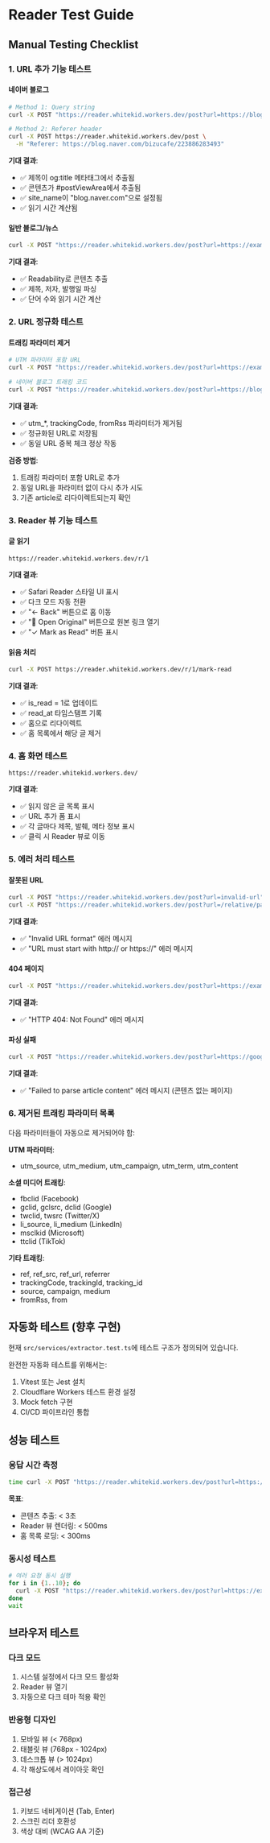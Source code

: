 # Reader Test Guide

## Manual Testing Checklist

### 1. URL 추가 기능 테스트

#### 네이버 블로그
```bash
# Method 1: Query string
curl -X POST "https://reader.whitekid.workers.dev/post?url=https://blog.naver.com/bizucafe/223886283493"

# Method 2: Referer header
curl -X POST https://reader.whitekid.workers.dev/post \
  -H "Referer: https://blog.naver.com/bizucafe/223886283493"
```

**기대 결과**:
- ✅ 제목이 og:title 메타태그에서 추출됨
- ✅ 콘텐츠가 #postViewArea에서 추출됨
- ✅ site_name이 "blog.naver.com"으로 설정됨
- ✅ 읽기 시간 계산됨

#### 일반 블로그/뉴스
```bash
curl -X POST "https://reader.whitekid.workers.dev/post?url=https://example.com/article"
```

**기대 결과**:
- ✅ Readability로 콘텐츠 추출
- ✅ 제목, 저자, 발행일 파싱
- ✅ 단어 수와 읽기 시간 계산

### 2. URL 정규화 테스트

#### 트래킹 파라미터 제거
```bash
# UTM 파라미터 포함 URL
curl -X POST "https://reader.whitekid.workers.dev/post?url=https://example.com/article?utm_source=twitter&utm_campaign=test"

# 네이버 블로그 트래킹 코드
curl -X POST "https://reader.whitekid.workers.dev/post?url=https://blog.naver.com/test/123?fromRss=true&trackingCode=rss"
```

**기대 결과**:
- ✅ utm_*, trackingCode, fromRss 파라미터가 제거됨
- ✅ 정규화된 URL로 저장됨
- ✅ 동일 URL 중복 체크 정상 작동

**검증 방법**:
1. 트래킹 파라미터 포함 URL로 추가
2. 동일 URL을 파라미터 없이 다시 추가 시도
3. 기존 article로 리다이렉트되는지 확인

### 3. Reader 뷰 기능 테스트

#### 글 읽기
```
https://reader.whitekid.workers.dev/r/1
```

**기대 결과**:
- ✅ Safari Reader 스타일 UI 표시
- ✅ 다크 모드 자동 전환
- ✅ "← Back" 버튼으로 홈 이동
- ✅ "🔗 Open Original" 버튼으로 원본 링크 열기
- ✅ "✓ Mark as Read" 버튼 표시

#### 읽음 처리
```bash
curl -X POST https://reader.whitekid.workers.dev/r/1/mark-read
```

**기대 결과**:
- ✅ is_read = 1로 업데이트
- ✅ read_at 타임스탬프 기록
- ✅ 홈으로 리다이렉트
- ✅ 홈 목록에서 해당 글 제거

### 4. 홈 화면 테스트

```
https://reader.whitekid.workers.dev/
```

**기대 결과**:
- ✅ 읽지 않은 글 목록 표시
- ✅ URL 추가 폼 표시
- ✅ 각 글마다 제목, 발췌, 메타 정보 표시
- ✅ 클릭 시 Reader 뷰로 이동

### 5. 에러 처리 테스트

#### 잘못된 URL
```bash
curl -X POST "https://reader.whitekid.workers.dev/post?url=invalid-url"
curl -X POST "https://reader.whitekid.workers.dev/post?url=/relative/path"
```

**기대 결과**:
- ✅ "Invalid URL format" 에러 메시지
- ✅ "URL must start with http:// or https://" 에러 메시지

#### 404 페이지
```bash
curl -X POST "https://reader.whitekid.workers.dev/post?url=https://example.com/nonexistent"
```

**기대 결과**:
- ✅ "HTTP 404: Not Found" 에러 메시지

#### 파싱 실패
```bash
curl -X POST "https://reader.whitekid.workers.dev/post?url=https://google.com"
```

**기대 결과**:
- ✅ "Failed to parse article content" 에러 메시지 (콘텐츠 없는 페이지)

### 6. 제거된 트래킹 파라미터 목록

다음 파라미터들이 자동으로 제거되어야 함:

**UTM 파라미터**:
- utm_source, utm_medium, utm_campaign, utm_term, utm_content

**소셜 미디어 트래킹**:
- fbclid (Facebook)
- gclid, gclsrc, dclid (Google)
- twclid, twsrc (Twitter/X)
- li_source, li_medium (LinkedIn)
- msclkid (Microsoft)
- ttclid (TikTok)

**기타 트래킹**:
- ref, ref_src, ref_url, referrer
- trackingCode, trackingId, tracking_id
- source, campaign, medium
- fromRss, from

## 자동화 테스트 (향후 구현)

현재 `src/services/extractor.test.ts`에 테스트 구조가 정의되어 있습니다.

완전한 자동화 테스트를 위해서는:
1. Vitest 또는 Jest 설치
2. Cloudflare Workers 테스트 환경 설정
3. Mock fetch 구현
4. CI/CD 파이프라인 통합

## 성능 테스트

### 응답 시간 측정
```bash
time curl -X POST "https://reader.whitekid.workers.dev/post?url=https://example.com/article"
```

**목표**:
- 콘텐츠 추출: < 3초
- Reader 뷰 렌더링: < 500ms
- 홈 목록 로딩: < 300ms

### 동시성 테스트
```bash
# 여러 요청 동시 실행
for i in {1..10}; do
  curl -X POST "https://reader.whitekid.workers.dev/post?url=https://example.com/article$i" &
done
wait
```

## 브라우저 테스트

### 다크 모드
1. 시스템 설정에서 다크 모드 활성화
2. Reader 뷰 열기
3. 자동으로 다크 테마 적용 확인

### 반응형 디자인
1. 모바일 뷰 (< 768px)
2. 태블릿 뷰 (768px - 1024px)
3. 데스크톱 뷰 (> 1024px)
4. 각 해상도에서 레이아웃 확인

### 접근성
1. 키보드 네비게이션 (Tab, Enter)
2. 스크린 리더 호환성
3. 색상 대비 (WCAG AA 기준)

